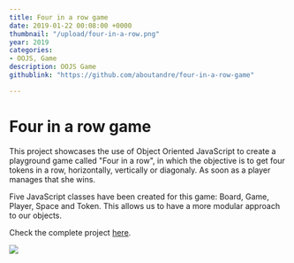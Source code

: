 ```yaml
---
title: Four in a row game
date: 2019-01-22 00:08:00 +0000
thumbnail: "/upload/four-in-a-row.png"
year: 2019
categories:
- OOJS, Game
description: OOJS Game
githublink: "https://github.com/aboutandre/four-in-a-row-game"

---
```

# Four in a row game

This project showcases the use of Object Oriented JavaScript to create a
playground game called "Four in a row", in which the objective is to get
four tokens in a row, horizontally, vertically or diagonaly. As soon as
a player manages that she wins.

Five JavaScript classes have been created for this game: Board, Game, Player, Space and Token. This allows us to have a more modular approach to our objects.

Check the complete project [here](https://github.com/aboutandre/four-in-a-row-game).

![](/upload/four-in-a-row.png)